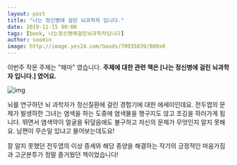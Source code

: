 ```yaml
---
layout: post
title: "나는 정신병에 걸린 뇌과학자 입니다."
date: 2019-11-15 00:00
tags: [book, 나는정신병에걸린뇌과학자입니다]
author: soomin
image: http://image.yes24.com/Goods/70935039/800x0
---
```


이번주 작문 주제는 "해마" 였습니다. __주제에 대한 관련 책은 [나는 정신병에 걸린 뇌과학자 입니다.] 였어요.__

![img](http://image.yes24.com/Goods/70935039/800x0)


뇌를 연구하던 뇌 과학자가 정신질환에 걸린 경험기에 대한 에세이인데요. 전두엽의 문제가 발생하한 그녀는 염색을 하는 도중에 염색물을 행구지도 않고 조깅을 하러가게 됩니다. 뛰면서 염색약이 얼굴을 뒤덮음에도 불구하고 자신의 문제가 무엇인지 알지 못해요. 남편이 무슨일 있냐고 물어보는데도요! 

잘 알지 못했던 전두엽의 이상 증세와 해당 종양을 해결하는 작가의 긍정적인 마음가짐과 고군분투가 정말 즐거웠던 책이었습니다!